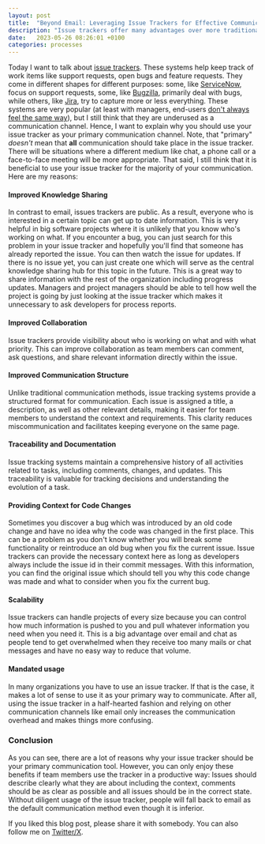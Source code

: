 ```yaml
---
layout: post
title:  "Beyond Email: Leveraging Issue Trackers for Effective Communication"
description: "Issue trackers offer many advantages over more traditional communication channels like email and should be used primarily."
date:   2023-05-26 08:26:01 +0100
categories: processes
---
```

Today I want to talk about [issue trackers](https://en.wikipedia.org/wiki/Issue_tracking_system). These systems help keep track of work items like support requests, open bugs and feature requests. They come in different shapes for different purposes: some, like [ServiceNow](https://www.servicenow.com/), focus on support requests, some, like [Bugzilla](https://www.bugzilla.org/), primarily deal with bugs, while others, like [Jira](https://www.atlassian.com/software/jira), try to capture more or less everything. These systems are very popular (at least with managers, end-users [don't always feel the same way](https://ifuckinghatejira.com)), but I still think that they are underused as a communication channel. Hence, I want to explain why you should use your issue tracker as your primary communication channel. Note, that "primary" *doesn't* mean that **all** communication should take place in the issue tracker. There will be situations where a different medium like chat, a phone call or a face-to-face meeting will be more appropriate. That said, I still think that it is beneficial to use your issue tracker for the majority of your communication. Here are my reasons:

#### Improved Knowledge Sharing
In contrast to email, issues trackers are public. As a result, everyone who is interested in a certain topic can  get up to date information. This is very helpful in big software projects where it is unlikely that you know who's working on what. If you encounter a bug, you can just search for this problem in your issue tracker and hopefully you'll find that someone has already reported the issue. You can then watch the issue for updates. If there is no issue yet, you can just create one which will serve as the central knowledge sharing hub for this topic in the future. This is a great way to share information with the rest of the organization including progress updates. Managers and project managers should be able to tell how well the project is going by just looking at the issue tracker which makes it unnecessary to ask developers for process reports.

#### Improved Collaboration
Issue trackers provide visibility about who is working on what and with what priority. This can improve collaboration as team members can comment, ask questions, and share relevant information directly within the issue. 

#### Improved Communication Structure 
Unlike traditional communication methods, issue tracking systems provide a structured format for communication. Each issue is assigned a title, a description, as well as other relevant details, making it easier for team members to understand the context and requirements. This clarity reduces miscommunication and facilitates keeping everyone on the same page.

#### Traceability and Documentation
Issue tracking systems maintain a comprehensive history of all activities related to tasks, including comments, changes, and updates. This traceability is valuable for tracking decisions and understanding the evolution of a task.

#### Providing Context for Code Changes
Sometimes you discover a bug which was introduced by an old code change and have no idea why the code was changed in the first place. This can be a problem as you don't know whether you will break some functionality or reintroduce an old bug when you fix the current issue. Issue trackers can provide the necessary context here as long as developers always include the issue id in their commit messages. With this information, you can find the original issue which should tell you why this code change was made and what to consider when you fix the current bug.

#### Scalability
Issue trackers can handle projects of every size because you can control how much information is pushed to you and pull whatever information you need when you need it. This is a big advantage over email and chat as people tend to get overwhelmed when they receive too many mails or chat messages and have no easy way to reduce that volume.

#### Mandated usage
In many organizations you have to use an issue tracker. If that is the case, it makes a lot of sense to use it as your primary way to communicate. After all, using the issue tracker in a half-hearted fashion and relying on other communication channels like email only increases the communication overhead and makes things more confusing.

### Conclusion
As you can see, there are a lot of reasons why your issue tracker should be your primary communication tool. However, you can only enjoy these benefits if team members use the tracker in a productive way: Issues should describe clearly what they are about including the context, comments should be as clear as possible and all issues should be in the correct state. Without diligent usage of the issue tracker, people will fall back to email as the default communication method even though it is inferior. 

If you liked this blog post, please share it with somebody. You can also follow me on [Twitter/X](https://twitter.com/fxr256).
